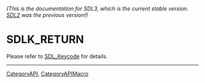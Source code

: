 ###### (This is the documentation for SDL3, which is the current stable version. [SDL2](https://wiki.libsdl.org/SDL2/) was the previous version!)
# SDLK_RETURN

Please refer to [SDL_Keycode](SDL_Keycode) for details.

----
[CategoryAPI](CategoryAPI), [CategoryAPIMacro](CategoryAPIMacro)

